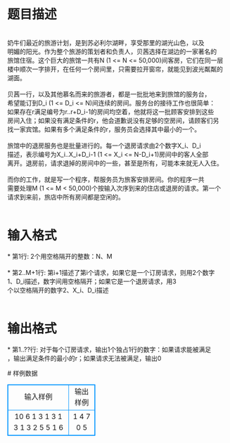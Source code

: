 # 

 
 # 题目描述 
<p>
 <br>    奶牛们最近的旅游计划，是到苏必利尔湖畔，享受那里的湖光山色，以及<br>明媚的阳光。作为整个旅游的策划者和负责人，贝茜选择在湖边的一家著名的<br>旅馆住宿。这个巨大的旅馆一共有N (1 <= N <= 50,000)间客房，它们在同一层<br>楼中顺次一字排开，在任何一个房间里，只需要拉开窗帘，就能见到波光粼粼的<br>湖面。<br><br>    贝茜一行，以及其他慕名而来的旅游者，都是一批批地来到旅馆的服务台，<br>希望能订到D_i (1 <= D_i <= N)间连续的房间。服务台的接待工作也很简单：<br>如果存在r满足编号为r..r+D_i-1的房间均空着，他就将这一批顾客安排到这些<br>房间入住；如果没有满足条件的r，他会道歉说没有足够的空房间，请顾客们另<br>找一家宾馆。如果有多个满足条件的r，服务员会选择其中最小的一个。<br><br>    旅馆中的退房服务也是批量进行的。每一个退房请求由2个数字X_i、D_i<br>描述，表示编号为X_i..X_i+D_i-1 (1 <= X_i <= N-D_i+1)房间中的客人全部<br>离开。退房前，请求退掉的房间中的一些，甚至是所有，可能本来就无人入住。<br><br>    而你的工作，就是写一个程序，帮服务员为旅客安排房间。你的程序一共<br>需要处理M (1 <= M < 50,000)个按输入次序到来的住店或退房的请求。第一个<br>请求到来前，旅店中所有房间都是空闲的。<br><br></p> 

 
 # 输入格式 
<p>
* 第1行: 2个用空格隔开的整数：N、M<br><br>* 第2..M+1行: 第i+1描述了第i个请求，如果它是一个订房请求，则用2个数字<br>              1、D_i描述，数字间用空格隔开；如果它是一个退房请求，用3<br>              个以空格隔开的数字2、X_i、D_i描述<br><br></p> 

 
 # 输出格式 
<p>
* 第1..??行: 对于每个订房请求，输出1个独占1行的数字：如果请求能被满足  <br>             ，输出满足条件的最小的r；如果请求无法被满足，输出0<br></p> 
# 样例数据
<style>
        table,table tr th, table tr td { border:1px solid #0094ff; }
        table { width: 200px; min-height: 25px; line-height: 25px; text-align: center; border-collapse: collapse;}   
    </style>
<table>
	<tr>
		<td>输入样例</td>
		<td>输出样例</td>
	</tr>
<tr><td>10 6
1 3
1 3
1 3
1 3
2 5 5
1 6

</td><td>1
4
7
0
5</td></tr></table>
